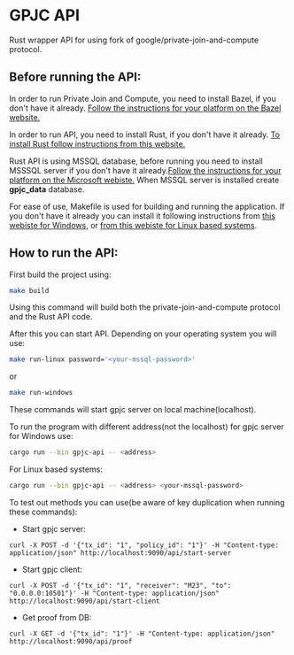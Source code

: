 # GPJC API

Rust wrapper API for using fork of google/private-join-and-compute protocol.

## Before running the API:

In order to run Private Join and Compute, you need to install Bazel, if you
don't have it already.
[Follow the instructions for your platform on the Bazel website.](https://docs.bazel.build/versions/master/install.html)

In order to run API, you need to install Rust, if you don't have it already.
[To install Rust follow instructions from this website.](https://www.rust-lang.org/tools/install)

Rust API is using MSSQL database, before running you need to install MSSSQL server if you don't have it already.[Follow the instructions for your platform on the Microsoft webiste.](https://learn.microsoft.com/en-us/sql/database-engine/install-windows/install-sql-server?view=sql-server-ver16) When MSSQL server is installed create **gpjc_data** database.

For ease of use, Makefile is used for building and running the application. If you don't have it already you can install it following instructions from [this webiste for Windows](https://gnuwin32.sourceforge.net/packages/make.htm), or [from this webiste for Linux based systems](https://www.gnu.org/software/make/).

## How to run the API:

First build the project using:
```bash
make build
```
Using this command will build both the private-join-and-compute protocol and the Rust API code.

After this you can start API. Depending on your operating system you will use:
```bash
make run-linux password='<your-mssql-password>'
```
or
```bash
make run-windows
```

These commands will start gpjc server on local machine(localhost).

To run the program with different address(not the localhost) for gpjc server for Windows use:
```bash
cargo run --bin gpjc-api -- <address>
```
For Linux based systems:
```bash
cargo run --bin gpjc-api -- <address> <your-mssql-password>
```

To test out methods you can use(be aware of key duplication when running these commands):
- Start gpjc server:
```shell
curl -X POST -d '{"tx_id": "1", "policy_id": "1"}' -H "Content-type: application/json" http://localhost:9090/api/start-server
```
- Start gpjc client:
```shell
curl -X POST -d '{"tx_id": "1", "receiver": "M23", "to": "0.0.0.0:10501"}' -H "Content-type: application/json" http://localhost:9090/api/start-client
```
- Get proof from DB:
```shell
curl -X GET -d '{"tx_id": "1"}' -H "Content-type: application/json" http://localhost:9090/api/proof
```